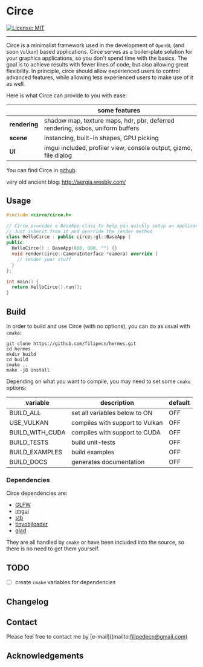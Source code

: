 # Circe
[![License: MIT](https://img.shields.io/badge/License-MIT-yellow.svg)](https://opensource.org/licenses/MIT)

---

Circe is a minimalist framework used in the development of `OpenGL` (and soon `Vulkan`) based applications.
Circe serves as a boiler-plate solution for your graphics applications, so you don't spend time with 
the basics. The goal is to achieve results with fewer lines of code, but also allowing great flexibility. 
In principle, circe should allow experienced users to control advanced features, 
while allowing less experienced users to make use of it as well.

Here is what Circe can provide to you with ease:

|  | some features |
|--------------|--------|
| **rendering**     | shadow map, texture maps, hdr, pbr, deferred rendering, ssbos, uniform buffers |
| **scene**     |  instancing, built-in shapes, GPU picking |
| **UI**     | imgui included, profiler view, console output, gizmo, file dialog  |

You can find Circe in [github](https://github.com/filipecn/circe).

very old ancient blog: http://aergia.weebly.com/

## Usage
```c++
#include <circe/circe.h>

// Circe provides a BaseApp class to help you quickly setup an application
// Just inherit from it and override the render method
class HelloCirce : public circe::gl::BaseApp {
public:
  HelloCirce() : BaseApp(800, 800, "") {}
  void render(circe::CameraInterface *camera) override {
    // render your stuff
  }
};

int main() {
  return HelloCirce().run();
}
```

## Build
In order to build and use Circe (with no options), you can do as usual with `cmake`:
```shell
git clone https://github.com/filipecn/hermes.git
cd hermes
mkdir build
cd build
cmake ..
make -j8 install
```

Depending on what you want to compile, you may need to set some `cmake` options:

| variable | description | default  |
|--------------|--------|-----|
| BUILD_ALL  | set all variables below to ON | OFF |
| USE_VULKAN  | compiles with support to Vulkan | OFF |
| BUILD_WITH_CUDA  | compiles with support to CUDA | OFF |
| BUILD_TESTS  | build unit-tests | OFF |
| BUILD_EXAMPLES  | build examples | OFF |
| BUILD_DOCS  | generates documentation | OFF |


### Dependencies

Circe dependencies are:
 - [GLFW](http://www.glfw.org)
 - [imgui](https://github.com/ocornut/imgui)
 - [stb](https://github.com/nothings/stb)
 - [tinyobjloader](https://github.com/tinyobjloader/tinyobjloader)
 - [glad](https://github.com/Dav1dde/glad)

They are all handled by `cmake` or have been included into the source, so there is no need to get them yourself.

## TODO
 - [ ] create `cmake` variables for dependencies

## Changelog

## Contact
Please feel free to contact me by [e-mail]((mailto:filipedecn@gmail.com)

## Acknowledgements